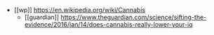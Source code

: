 - [[wp]] https://en.wikipedia.org/wiki/Cannabis
	- [[guardian]] https://www.theguardian.com/science/sifting-the-evidence/2016/jan/14/does-cannabis-really-lower-your-iq